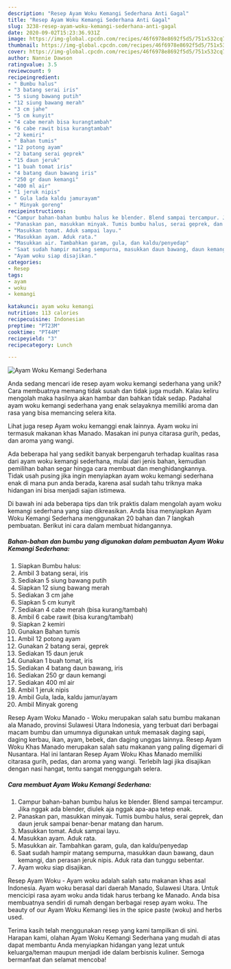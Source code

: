 ```yaml
---
description: "Resep Ayam Woku Kemangi Sederhana Anti Gagal"
title: "Resep Ayam Woku Kemangi Sederhana Anti Gagal"
slug: 3238-resep-ayam-woku-kemangi-sederhana-anti-gagal
date: 2020-09-02T15:23:36.931Z
image: https://img-global.cpcdn.com/recipes/46f6978e8692f5d5/751x532cq70/ayam-woku-kemangi-sederhana-foto-resep-utama.jpg
thumbnail: https://img-global.cpcdn.com/recipes/46f6978e8692f5d5/751x532cq70/ayam-woku-kemangi-sederhana-foto-resep-utama.jpg
cover: https://img-global.cpcdn.com/recipes/46f6978e8692f5d5/751x532cq70/ayam-woku-kemangi-sederhana-foto-resep-utama.jpg
author: Nannie Dawson
ratingvalue: 3.5
reviewcount: 9
recipeingredient:
- " Bumbu halus"
- "3 batang serai iris"
- "5 siung bawang putih"
- "12 siung bawang merah"
- "3 cm jahe"
- "5 cm kunyit"
- "4 cabe merah bisa kurangtambah"
- "6 cabe rawit bisa kurangtambah"
- "2 kemiri"
- " Bahan tumis"
- "12 potong ayam"
- "2 batang serai geprek"
- "15 daun jeruk"
- "1 buah tomat iris"
- "4 batang daun bawang iris"
- "250 gr daun kemangi"
- "400 ml air"
- "1 jeruk nipis"
- " Gula lada kaldu jamurayam"
- " Minyak goreng"
recipeinstructions:
- "Campur bahan-bahan bumbu halus ke blender. Blend sampai tercampur. Jika nggak ada blender, diulek aja nggak apa-apa tetep enak."
- "Panaskan pan, masukkan minyak. Tumis bumbu halus, serai geprek, dan daun jeruk sampai benar-benar matang dan harum."
- "Masukkan tomat. Aduk sampai layu."
- "Masukkan ayam. Aduk rata."
- "Masukkan air. Tambahkan garam, gula, dan kaldu/penyedap"
- "Saat sudah hampir matang sempurna, masukkan daun bawang, daun kemangi, dan perasan jeruk nipis. Aduk rata dan tunggu sebentar."
- "Ayam woku siap disajikan."
categories:
- Resep
tags:
- ayam
- woku
- kemangi

katakunci: ayam woku kemangi 
nutrition: 113 calories
recipecuisine: Indonesian
preptime: "PT23M"
cooktime: "PT44M"
recipeyield: "3"
recipecategory: Lunch

---
```



![Ayam Woku Kemangi Sederhana](https://img-global.cpcdn.com/recipes/46f6978e8692f5d5/751x532cq70/ayam-woku-kemangi-sederhana-foto-resep-utama.jpg)

Anda sedang mencari ide resep ayam woku kemangi sederhana yang unik? Cara membuatnya memang tidak susah dan tidak juga mudah. Kalau keliru mengolah maka hasilnya akan hambar dan bahkan tidak sedap. Padahal ayam woku kemangi sederhana yang enak selayaknya memiliki aroma dan rasa yang bisa memancing selera kita.

Lihat juga resep Ayam woku kemanggi enak lainnya. Ayam woku ini termasuk makanan khas Manado. Masakan ini punya citarasa gurih, pedas, dan aroma yang wangi.

Ada beberapa hal yang sedikit banyak berpengaruh terhadap kualitas rasa dari ayam woku kemangi sederhana, mulai dari jenis bahan, kemudian pemilihan bahan segar hingga cara membuat dan menghidangkannya. Tidak usah pusing jika ingin menyiapkan ayam woku kemangi sederhana enak di mana pun anda berada, karena asal sudah tahu triknya maka hidangan ini bisa menjadi sajian istimewa.


Di bawah ini ada beberapa tips dan trik praktis dalam mengolah ayam woku kemangi sederhana yang siap dikreasikan. Anda bisa menyiapkan Ayam Woku Kemangi Sederhana menggunakan 20 bahan dan 7 langkah pembuatan. Berikut ini cara dalam membuat hidangannya.

<!--inarticleads1-->

##### Bahan-bahan dan bumbu yang digunakan dalam pembuatan Ayam Woku Kemangi Sederhana:

1. Siapkan  Bumbu halus:
1. Ambil 3 batang serai, iris
1. Sediakan 5 siung bawang putih
1. Siapkan 12 siung bawang merah
1. Sediakan 3 cm jahe
1. Siapkan 5 cm kunyit
1. Sediakan 4 cabe merah (bisa kurang/tambah)
1. Ambil 6 cabe rawit (bisa kurang/tambah)
1. Siapkan 2 kemiri
1. Gunakan  Bahan tumis
1. Ambil 12 potong ayam
1. Gunakan 2 batang serai, geprek
1. Sediakan 15 daun jeruk
1. Gunakan 1 buah tomat, iris
1. Sediakan 4 batang daun bawang, iris
1. Sediakan 250 gr daun kemangi
1. Sediakan 400 ml air
1. Ambil 1 jeruk nipis
1. Ambil  Gula, lada, kaldu jamur/ayam
1. Ambil  Minyak goreng


Resep Ayam Woku Manado - Woku merupakan salah satu bumbu makanan ala Manado, provinsi Sulawesi Utara Indonesia, yang terbuat dari berbagai macam bumbu dan umumnya digunakan untuk memasak daging sapi, daging kerbau, ikan, ayam, bebek, dan daging unggas lainnya. Resep Ayam Woku Khas Manado merupakan salah satu makanan yang paling digemari di Nusantara. Hal ini lantaran Resep Ayam Woku Khas Manado memiliki citarasa gurih, pedas, dan aroma yang wangi. Terlebih lagi jika disajikan dengan nasi hangat, tentu sangat menggungah selera. 

<!--inarticleads2-->

##### Cara membuat Ayam Woku Kemangi Sederhana:

1. Campur bahan-bahan bumbu halus ke blender. Blend sampai tercampur. Jika nggak ada blender, diulek aja nggak apa-apa tetep enak.
1. Panaskan pan, masukkan minyak. Tumis bumbu halus, serai geprek, dan daun jeruk sampai benar-benar matang dan harum.
1. Masukkan tomat. Aduk sampai layu.
1. Masukkan ayam. Aduk rata.
1. Masukkan air. Tambahkan garam, gula, dan kaldu/penyedap
1. Saat sudah hampir matang sempurna, masukkan daun bawang, daun kemangi, dan perasan jeruk nipis. Aduk rata dan tunggu sebentar.
1. Ayam woku siap disajikan.


Resep Ayam Woku - Ayam woku adalah salah satu makanan khas asal Indonesia. Ayam woku berasal dari daerah Manado, Sulawesi Utara. Untuk mencicipi rasa ayam woku anda tidak harus terbang ke Manado. Anda bisa membuatnya sendiri di rumah dengan berbagai resep ayam woku. The beauty of our Ayam Woku Kemangi lies in the spice paste (woku) and herbs used. 

Terima kasih telah menggunakan resep yang kami tampilkan di sini. Harapan kami, olahan Ayam Woku Kemangi Sederhana yang mudah di atas dapat membantu Anda menyiapkan hidangan yang lezat untuk keluarga/teman maupun menjadi ide dalam berbisnis kuliner. Semoga bermanfaat dan selamat mencoba!
